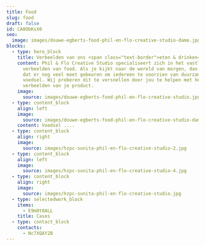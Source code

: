 ```yaml
---
title: Food
slug: food
draft: false
id: CA0ObKsX0
seo:
  image: images/douwe-egberts-food-phil-en-flo-creative-studio-dame.jpg
blocks:
  - type: hero_block
    title: Verbeelden van ons <span class="text-border">eten & drinken</span>
    content: Phil & Flo Creative Studio specialiseert zich in het vastleggen en
      verbeelden van food. Als je kijkt naar de wereld van morgen, dan zie je
      dat er nog veel moet gebeuren om iedereen te voorzien van duurzame
      voedsel. Wij proberen dit te versnellen door jou te helpen met het
      verbeelden van je product.
    image:
      source: images/douwe-egberts-food-phil-en-flo-creative-studio.jpg
  - type: content_block
    align: left
    image:
      source: images/douwe-egberts-food-phil-en-flo-creative-studio-dame.jpg
    content: Voedsel ....
  - type: content_block
    align: right
    image:
      source: images/hzpc-sunita-phil-en-flo-creative-studio-2.jpg
  - type: content_block
    align: left
    image:
      source: images/hzpc-sunita-phil-en-flo-creative-studio-4.jpg
  - type: content_block
    align: right
    image:
      source: images/hzpc-sunita-phil-en-flo-creative-studio.jpg
  - type: selectedwork_block
    items:
      - E9m0t0ALL
    title: Cases
  - type: contact_block
    contacts:
      - Nc7XQAY2B
---
```

